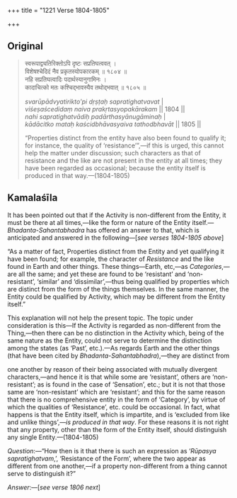 +++
title = "1221 Verse 1804-1805"

+++
## Original 
>
> स्वरूपाद्व्यतिरिक्तोऽपि दृष्टः सप्रतिघत्ववत् ।  
> विशेषश्चेदिदं नैव प्रकृतस्योपकारकम् ॥ १८०४ ॥  
> नहि सप्रतिघत्वादिः पदार्थस्यानुगामिनः ।  
> कादाचित्को मतः कश्चिद्भावस्यैव तथोद्भवात् ॥ १८०५ ॥ 
>
> *svarūpādvyatirikto'pi dṛṣṭaḥ sapratighatvavat* \|  
> *viśeṣaścedidaṃ naiva prakṛtasyopakārakam* \|\| 1804 \|\|  
> *nahi sapratighatvādiḥ padārthasyānugāminaḥ* \|  
> *kādācitko mataḥ kaścidbhāvasyaiva tathodbhavāt* \|\| 1805 \|\| 
>
> “Properties distinct from the entity have also been found to qualify it; for instance, the quality of ‘resistance’”,—if this is urged, this cannot help the matter under discussion; such characters as that of resistance and the like are not present in the entity at all times; they have been regarded as occasional; because the entity itself is produced in that way.—(1804-1805)



## Kamalaśīla

It has been pointed out that if the Activity is non-different from the Entity, it must be there at all times,—like the form or nature of the Entity itself.—*Bhadanta-Sahantabhadra* has offered an answer to that, which is anticipated and answered in the following—[*see verses 1804-1805 above*]

“As a matter of fact, Properties distinct from the Entity and yet qualifying it have been found; for example, the character of *Resistance* and the like found in Earth and other things. These things—Earth, etc,—as *Categories*,—are all the same; and yet these are found to be ‘resistant’ and ‘non-resistant’, ‘similar’ and ‘dissimilar’,—thus being qualified by properties which are distinct from the form of the things themselves. In the same manner, the Entity could be qualified by Activity, which may be different from the Entity itself.”

This explanation will not help the present topic. The topic under consideration is this—If the Activity is regarded as non-different from the Thing,—then there can be no distinction in the Activity which, being of the same nature as the Entity, could not serve to determine the distinction among the states (as ‘Past’, etc.).—As regards Earth and the other things (that have been cited by *Bhadanta-Sahantabhadra*),—they are distinct from

one another by reason of their being associated with mutually divergent characters,—and hence it is that while some are ‘resistant’, others are ‘non-resistant’; as is found in the case of ‘Sensation’, etc.; but it is not that those same are ‘non-resistant’ which are ‘resistant’; and this for the same reason that there is no comprehensive entity in the form of ‘Category’, by virtue of which the qualities of ‘Resistance’, etc. could be occasional. In fact, what happens is that the Entity itself, which is impartite, and is ‘excluded from like and unlike things’,—*is produced in that way*. For these reasons it is not right that any property, other than the form of the Entity itself, should distinguish any single Entity.—(1804-1805)

*Question*:—“How then is it that there is such an expression as ‘*Rūpasya sapratighatvam*,’, ‘Resistance of the Form’, where the two appear as different from one another,—if a property non-different from a thing cannot serve to distinguish it?”

*Answer*:—[*see verse 1806 next*]


